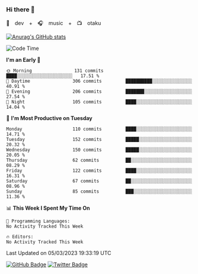 ### Hi there 👋

🚀　dev　+　🎧　music　+　📺　otaku


[![Anurag's GitHub stats](https://github-readme-stats.vercel.app/api?username=koheitasaka&count_private=true&show_icons=true&theme=monokai)](https://github.com/koheitasaka/github-readme-stats)

<!--START_SECTION:waka-->
![Code Time](http://img.shields.io/badge/Code%20Time-1%2C161%20hrs%2023%20mins-blue)

**I'm an Early 🐤** 

```text
🌞 Morning                131 commits         ████░░░░░░░░░░░░░░░░░░░░░   17.51 % 
🌆 Daytime                306 commits         ██████████░░░░░░░░░░░░░░░   40.91 % 
🌃 Evening                206 commits         ███████░░░░░░░░░░░░░░░░░░   27.54 % 
🌙 Night                  105 commits         ████░░░░░░░░░░░░░░░░░░░░░   14.04 % 
```
📅 **I'm Most Productive on Tuesday** 

```text
Monday                   110 commits         ████░░░░░░░░░░░░░░░░░░░░░   14.71 % 
Tuesday                  152 commits         █████░░░░░░░░░░░░░░░░░░░░   20.32 % 
Wednesday                150 commits         █████░░░░░░░░░░░░░░░░░░░░   20.05 % 
Thursday                 62 commits          ██░░░░░░░░░░░░░░░░░░░░░░░   08.29 % 
Friday                   122 commits         ████░░░░░░░░░░░░░░░░░░░░░   16.31 % 
Saturday                 67 commits          ██░░░░░░░░░░░░░░░░░░░░░░░   08.96 % 
Sunday                   85 commits          ███░░░░░░░░░░░░░░░░░░░░░░   11.36 % 
```


📊 **This Week I Spent My Time On** 

```text
💬 Programming Languages: 
No Activity Tracked This Week

🔥 Editors: 
No Activity Tracked This Week
```


 Last Updated on 05/03/2023 19:33:19 UTC
<!--END_SECTION:waka-->

[![GitHub Badge](https://img.shields.io/badge/GitHub-100000?style=for-the-badge&logo=github&logoColor=white)](https://github.com/koheitasaka)
[![Twitter Badge](https://img.shields.io/badge/Twitter-1DA1F2?style=for-the-badge&logo=twitter&logoColor=white)](https://twitter.com/sleep_asleep_)
